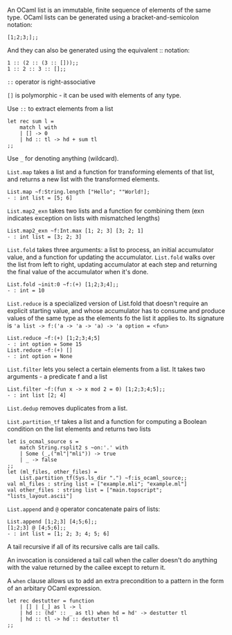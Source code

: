 An OCaml list is an immutable, finite sequence of elements of the same type.
OCaml lists can be generated using a bracket-and-semicolon notation:

```
[1;2;3;];;
```

And they can also be generated using the equivalent :: notation:

```
1 :: (2 :: (3 :: []));;
1 :: 2 :: 3 :: [];;
```

`::` operator is right-associative

`[]` is polymorphic - it can be used with elements of any type.

Use `::` to extract elements from a list

```
let rec sum l = 
	match l with
	| [] -> 0
	| hd :: tl -> hd + sum tl
;;
```

Use `_` for denoting anything (wildcard).

`List.map` takes a list and a function for transforming elements of that list,
and returns a new list with the transformed elements.

```
List.map ~f:String.length ["Hello"; ""World!];
- : int list = [5; 6]
```

`List.map2_exn` takes two lists and a function for combining them (exn indicates
exception on lists with mismatched lengths)

```
List.map2_exn ~f:Int.max [1; 2; 3] [3; 2; 1]
- : int list = [3; 2; 3]
```

`List.fold` takes three arguments: a list to process, an initial accumulator
value, and a function for updating the accumulator. `List.fold` walks over the
list from left to right, updating accumulator at each step and returning the
final value of the accumulator when it's done.

```
List.fold ~init:0 ~f:(+) [1;2;3;4];;
- : int = 10
```

`List.reduce` is a specialized version of List.fold that doesn't require an 
explicit starting value, and whose accumulator has to consume and produce
values of the same type as the elements fo the list it applies to. Its 
signature is `'a list -> f:('a -> 'a -> 'a) -> 'a option = <fun>`

```
List.reduce ~f:(+) [1;2;3;4;5]
- : int option = Some 15
List.reduce ~f:(+) []
- : int option = None
```

`List.filter` lets you select a certain elements from a list. It takes two 
arguments - a predicate f and a list

```
List.filter ~f:(fun x -> x mod 2 = 0) [1;2;3;4;5];;
- : int list [2; 4]
```

`List.dedup` removes duplicates from a list.

`List.partition_tf` takes a list and a function for computing a Boolean condition
on the list elements and returns two lists

```
let is_ocmal_source s = 
	match String.rsplit2 s ~on:'.' with
	| Some (_,("ml"|"mli")) -> true
	| _ -> false
;;
let (ml_files, other_files) = 
	List.partition_tf(Sys.ls_dir ".") ~f:is_ocaml_source;;
val ml_files : string list = ["example.mli"; "example.ml"]
val other_files : string list = ["main.topscript"; "lists_layout.ascii"]
```

`List.append` and `@` operator concatenate pairs of lists:

```
List.append [1;2;3] [4;5;6];;
[1;2;3] @ [4;5;6];;
- : int list = [1; 2; 3; 4; 5; 6]
```

A tail recursive if all of its recursive calls are tail calls.

An invocation is considered a tail call when the caller doesn't do anything
with the value returned by the callee except to return it.

A `when` clause allows us to add an extra precondition to a pattern in the form
of an arbitary OCaml expression.

```
let rec destutter = function
	| [] | [_] as l -> l
	| hd :: (hd' :: _ as tl) when hd = hd' -> destutter tl
	| hd :: tl -> hd :: destutter tl
;;
```
